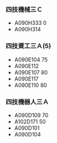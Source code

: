 ### 四技機械三Ｃ
- A090H333   0
- A090H314

### 四技資工三Ａ(5)
- A090E104  75
- A090E112
- A090E107  80
- A090E117
- A090E110  80

### 四技機器人三Ａ
- A090D109  70
- A102D171  50
- A090D101 
- A090D104 
